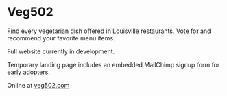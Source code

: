 # Veg502

Find every vegetarian dish offered in Louisville restaurants. Vote for and recommend your favorite menu items.

Full website currently in development.

Temporary landing page includes an embedded MailChimp signup form for early adopters.

Online at <a href="http://veg502.com/">veg502.com</a>
